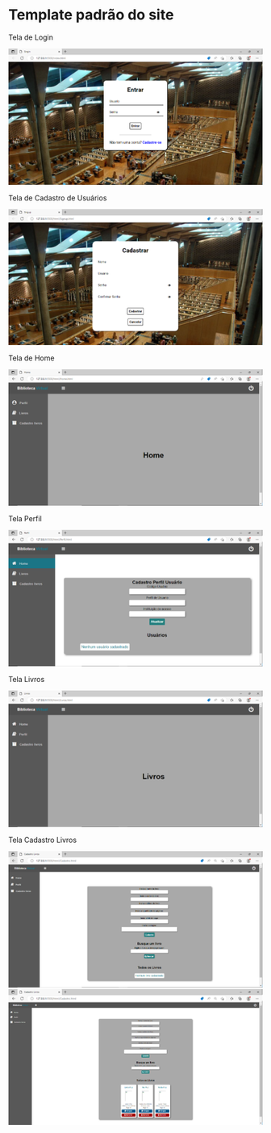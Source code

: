 # Template padrão do site

Tela de Login

![image](../docs/img/Tela_login.PNG)

Tela de Cadastro de Usuários

![image](../docs/img/Tela_cadastro_usuario.PNG)

Tela de Home

![image](../docs/img/Tela_home.PNG)

Tela Perfil

![image](../docs/img/Tela_perfil.PNG)

Tela Livros

![image](../docs/img/Tela_livros.PNG)

Tela Cadastro Livros

![image](../docs/img/Tela_cadastro_livros.PNG)
![image](../docs/img/Tela_cadastro_livros1.PNG)



